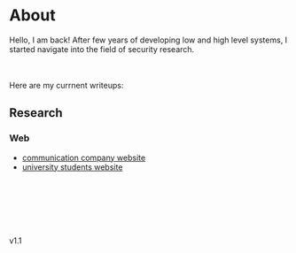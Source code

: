 # About
Hello, I am back!
After few years of developing low and high level systems, I started navigate into the field of security research.<br><br>

<br>
Here are my currnent writeups:

## Research
### Web
* [communication company website](research/web/COMMUNICATION_COMPANY.md)
* [university students website](research/web/UNIVERSITY_STUDENTS_WEBSITE.md)


<br><br><br><br><br><br>
v1.1